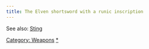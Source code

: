```yaml
---
title: The Elven shortsword with a runic inscription
---
```


See also: [Sting](Sting "wikilink")

[Category: Weapons](Category:_Weapons "wikilink")
[\*](Category:_Piercing_weapons "wikilink")